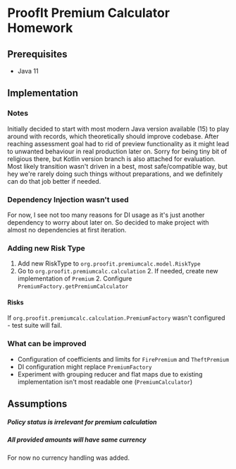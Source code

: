 # ProofIt Premium Calculator Homework

## Prerequisites

* Java 11

## Implementation 

### Notes

Initially decided to start with most modern Java version available (15) to play around with records, which theoretically should improve codebase.
After reaching assessment goal had to rid of preview functionality as it might lead to unwanted behaviour in real production later on.
Sorry for being tiny bit of religious there, but Kotlin version branch is also attached for evaluation. Most likely transition wasn't driven in a best, most safe/compatible way, but hey we're rarely doing such things without preparations, and we definitely can do that job better if needed. 

### Dependency Injection wasn't used

For now, I see not too many reasons for DI usage as it's just another dependency to worry about later on.
So decided to make project with almost no dependencies at first iteration.

### Adding new Risk Type

1. Add new RiskType to `org.proofit.premiumcalc.model.RiskType`
1. Go to `org.proofit.premiumcalc.calculation`
    2. If needed, create new implementation of `Premium`
    2. Configure `PremiumFactory.getPremiumCalculator`
    
#### Risks

If `org.proofit.premiumcalc.calculation.PremiumFactory` wasn't configured - test suite will fail.

### What can be improved

* Configuration of coefficients and limits for `FirePremium` and `TheftPremium`
* DI configuration might replace `PremiumFactory`
* Experiment with grouping reducer and flat maps due to existing implementation isn't most readable one (`PremiumCalculator`)

## Assumptions

##### Policy status is irrelevant for premium calculation

##### All provided amounts will have same currency
For now no currency handling was added.
